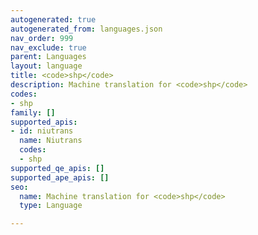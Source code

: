 ```yaml
---
autogenerated: true
autogenerated_from: languages.json
nav_order: 999
nav_exclude: true
parent: Languages
layout: language
title: <code>shp</code>
description: Machine translation for <code>shp</code>
codes:
- shp
family: []
supported_apis:
- id: niutrans
  name: Niutrans
  codes:
  - shp
supported_qe_apis: []
supported_ape_apis: []
seo:
  name: Machine translation for <code>shp</code>
  type: Language

---
```


